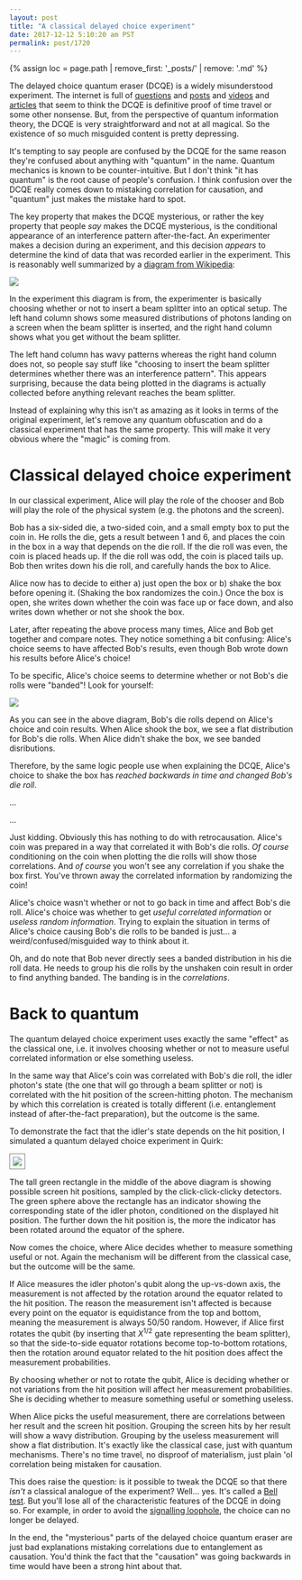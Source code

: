 ```yaml
---
layout: post
title: "A classical delayed choice experiment"
date: 2017-12-12 5:10:20 am PST
permalink: post/1720
---
```


{% assign loc = page.path | remove_first: '_posts/' | remove: '.md' %}

The delayed choice quantum eraser (DCQE) is a widely misunderstood experiment.
The internet is full of [questions](https://www.quora.com/Does-the-delayed-choice-quantum-eraser-experiment-prove-that-time-is-just-an-illusion) and [posts](http://www.louisdelmonte.com/a-classic-time-travel-paradox-double-slit-experiment-demonstrates-reverse-causality/) and [videos](https://www.youtube.com/watch?v=KnpCH9VRvPg) and [articles](https://io9.gizmodo.com/an-experiment-that-might-let-us-control-events-millions-1525760859) that seem to think the DCQE is definitive proof of time travel or some other nonsense.
But, from the perspective of quantum information theory, the DCQE is very straightforward and not at all magical.
So the existence of so much misguided content is pretty depressing.

It's tempting to say people are confused by the DCQE for the same reason they're confused about anything with "quantum" in the name.
Quantum mechanics is known to be counter-intuitive.
But I don't think "it has quantum" is the root cause of people's confusion.
I think confusion over the DCQE really comes down to mistaking correlation for causation, and "quantum" just makes the mistake hard to spot.

The key property that makes the DCQE mysterious, or rather the key property that people *say* makes the DCQE mysterious, is the conditional appearance of an interference pattern after-the-fact.
An experimenter makes a decision during an experiment, and this decision *appears* to determine the kind of data that was recorded earlier in the experiment.
This is reasonably well summarized by a [diagram from Wikipedia](https://en.wikipedia.org/wiki/Delayed_choice_quantum_eraser#The_experiment_of_Kim_et_al._(2000)):

<img style="max-width:100%;" src="/assets/{{ loc }}/quantum-wavy-choice.png"/>

In the experiment this diagram is from, the experimenter is basically choosing whether or not to insert a beam splitter into an optical setup.
The left hand column shows some measured distributions of photons landing on a screen when the beam splitter is inserted, and the right hand column shows what you get without the beam splitter.

The left hand column has wavy patterns whereas the right hand column does not, so people say stuff like "choosing to insert the beam splitter determines whether there was an interference pattern".
This appears surprising, because the data being plotted in the diagrams is actually collected before anything relevant reaches the beam splitter.

Instead of explaining why this isn't as amazing as it looks in terms of the original experiment, let's remove any quantum obfuscation and do a classical experiment that has the same property.
This will make it very obvious where the "magic" is coming from.


# Classical delayed choice experiment

In our classical experiment, Alice will play the role of the chooser and Bob will play the role of the physical system (e.g. the photons and the screen).

Bob has a six-sided die, a two-sided coin, and a small empty box to put the coin in.
He rolls the die, gets a result between 1 and 6, and places the coin in the box in a way that depends on the die roll.
If the die roll was even, the coin is placed heads up.
If the die roll was odd, the coin is placed tails up.
Bob then writes down his die roll, and carefully hands the box to Alice.

Alice now has to decide to either a) just open the box or b) shake the box before opening it.
(Shaking the box randomizes the coin.)
Once the box is open, she writes down whether the coin was face up or face down, and also writes down whether or not she shook the box.

Later, after repeating the above process many times, Alice and Bob get together and compare notes.
They notice something a bit confusing: Alice's choice seems to have affected Bob's results, even though Bob wrote down his results before Alice's choice!

To be specific, Alice's choice seems to determine whether or not Bob's die rolls were "banded"!
Look for yourself:

<img style="max-width:100%;" src="/assets/{{ loc }}/classical-banded-choice.png"/>

As you can see in the above diagram, Bob's die rolls depend on Alice's choice and coin results.
When Alice shook the box, we see a flat distribution for Bob's die rolls.
When Alice didn't shake the box, we see banded disributions.

Therefore, by the same logic people use when explaining the DCQE, Alice's choice to shake the box has *reached backwards in time and changed Bob's die roll*.

...

...

Just kidding.
Obviously this has nothing to do with retrocausation.
Alice's coin was prepared in a way that correlated it with Bob's die rolls.
*Of course* conditioning on the coin when plotting the die rolls will show those correlations.
And *of course* you won't see any correlation if you shake the box first.
You've thrown away the correlated information by randomizing the coin!

Alice's choice wasn't whether or not to go back in time and affect Bob's die roll.
Alice's choice was whether to get *useful correlated information* or *useless random information*.
Trying to explain the situation in terms of Alice's choice causing Bob's die rolls to be banded is just... a weird/confused/misguided way to think about it.

Oh, and do note that Bob never directly sees a banded distribution in his die roll data.
He needs to group his die rolls by the unshaken coin result in order to find anything banded.
The banding is in the *correlations*.


# Back to quantum

The quantum delayed choice experiment uses exactly the same "effect" as the classical one, i.e. it involves choosing whether or not to measure useful correlated information or else something useless.

In the same way that Alice's coin was correlated with Bob's die roll, the idler photon's state (the one that will go through a beam splitter or not) is correlated with the hit position of the screen-hitting photon.
The mechanism by which this correlation is created is totally different (i.e. entanglement instead of after-the-fact preparation), but the outcome is the same.

To demonstrate the fact that the idler's state depends on the hit position, I simulated a quantum delayed choice experiment in Quirk:

<img style="max-width:100%; border:1px solid gray; padding: 5px;" src="/assets/{{ loc }}/quirk-delayed-choice-sim.gif"/>

The tall green rectangle in the middle of the above diagram is showing possible screen hit positions, sampled by the click-click-clicky detectors.
The green sphere above the rectangle has an indicator showing the corresponding state of the idler photon, conditioned on the displayed hit position.
The further down the hit position is, the more the indicator has been rotated around the equator of the sphere.

Now comes the choice, where Alice decides whether to measure something useful or not.
Again the mechanism will be different from the classical case, but the outcome will be the same.

If Alice measures the idler photon's qubit along the up-vs-down axis, the measurement is not affected by the rotation around the equator related to the hit position.
The reason the measurement isn't affected is because every point on the equator is equidistance from the top and bottom, meaning the measurement is always 50/50 random.
However, if Alice first rotates the qubit (by inserting that $X^{1/2}$ gate representing the beam splitter), so that the side-to-side equator rotations become top-to-bottom rotations, then the rotation around equator related to the hit position does affect the measurement probabilities.

By choosing whether or not to rotate the qubit, Alice is deciding whether or not variations from the hit position will affect her measurement probabilities.
She is deciding whether to measure something useful or something useless.

When Alice picks the useful measurement, there are correlations between her result and the screen hit position.
Grouping the screen hits by her result will show a wavy distribution.
Grouping by the useless measurement will show a flat distribution.
It's exactly like the classical case, just with quantum mechanisms.
There's no time travel, no disproof of materialism, just plain 'ol correlation being mistaken for causation.

This does raise the question: is it possible to tweak the DCQE so that there *isn't* a classical analogue of the experiment?
Well... yes.
It's called a [Bell test](https://en.wikipedia.org/wiki/Bell_test_experiments).
But you'll lose all of the characteristic features of the DCQE in doing so.
For example, in order to avoid the [signalling loophole](https://en.wikipedia.org/wiki/Loopholes_in_Bell_test_experiments#Communication,_or_locality), the choice can no longer be delayed.

In the end, the "mysterious" parts of the delayed choice quantum eraser are just bad explanations mistaking correlations due to entanglement as causation.
You'd think the fact that the "causation" was going backwards in time would have been a strong hint about that.
